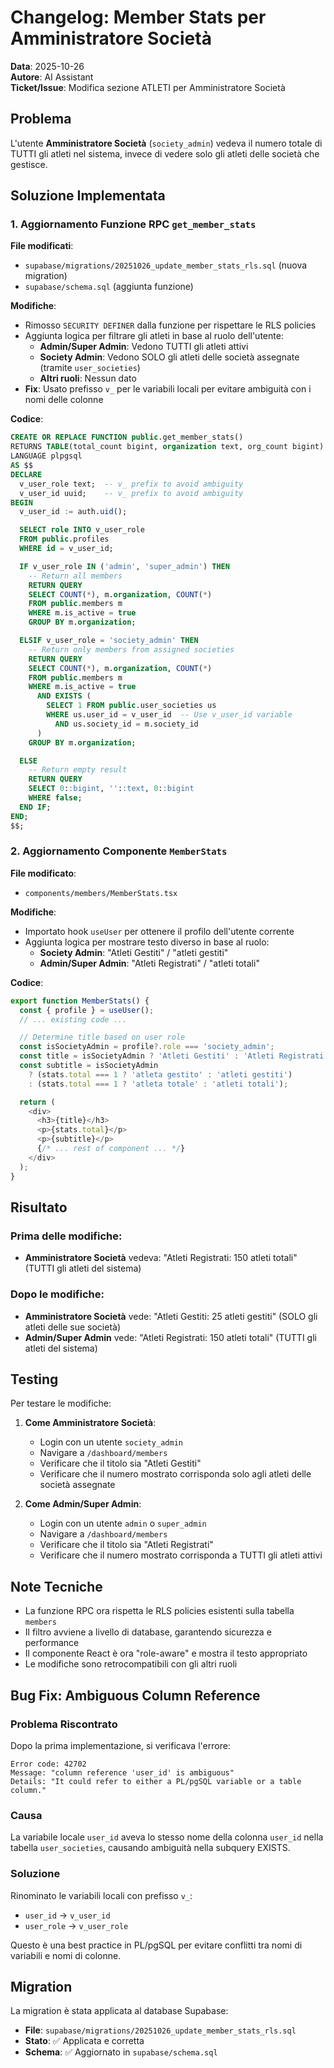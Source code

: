 # Changelog: Member Stats per Amministratore Società

**Data**: 2025-10-26  
**Autore**: AI Assistant  
**Ticket/Issue**: Modifica sezione ATLETI per Amministratore Società

## Problema

L'utente **Amministratore Società** (`society_admin`) vedeva il numero totale di TUTTI gli atleti nel sistema, invece di vedere solo gli atleti delle società che gestisce.

## Soluzione Implementata

### 1. Aggiornamento Funzione RPC `get_member_stats`

**File modificati**:
- `supabase/migrations/20251026_update_member_stats_rls.sql` (nuova migration)
- `supabase/schema.sql` (aggiunta funzione)

**Modifiche**:
- Rimosso `SECURITY DEFINER` dalla funzione per rispettare le RLS policies
- Aggiunta logica per filtrare gli atleti in base al ruolo dell'utente:
  - **Admin/Super Admin**: Vedono TUTTI gli atleti attivi
  - **Society Admin**: Vedono SOLO gli atleti delle società assegnate (tramite `user_societies`)
  - **Altri ruoli**: Nessun dato
- **Fix**: Usato prefisso `v_` per le variabili locali per evitare ambiguità con i nomi delle colonne

**Codice**:
```sql
CREATE OR REPLACE FUNCTION public.get_member_stats()
RETURNS TABLE(total_count bigint, organization text, org_count bigint)
LANGUAGE plpgsql
AS $$
DECLARE
  v_user_role text;  -- v_ prefix to avoid ambiguity
  v_user_id uuid;    -- v_ prefix to avoid ambiguity
BEGIN
  v_user_id := auth.uid();

  SELECT role INTO v_user_role
  FROM public.profiles
  WHERE id = v_user_id;

  IF v_user_role IN ('admin', 'super_admin') THEN
    -- Return all members
    RETURN QUERY
    SELECT COUNT(*), m.organization, COUNT(*)
    FROM public.members m
    WHERE m.is_active = true
    GROUP BY m.organization;

  ELSIF v_user_role = 'society_admin' THEN
    -- Return only members from assigned societies
    RETURN QUERY
    SELECT COUNT(*), m.organization, COUNT(*)
    FROM public.members m
    WHERE m.is_active = true
      AND EXISTS (
        SELECT 1 FROM public.user_societies us
        WHERE us.user_id = v_user_id  -- Use v_user_id variable
          AND us.society_id = m.society_id
      )
    GROUP BY m.organization;

  ELSE
    -- Return empty result
    RETURN QUERY
    SELECT 0::bigint, ''::text, 0::bigint
    WHERE false;
  END IF;
END;
$$;
```

### 2. Aggiornamento Componente `MemberStats`

**File modificato**:
- `components/members/MemberStats.tsx`

**Modifiche**:
- Importato hook `useUser` per ottenere il profilo dell'utente corrente
- Aggiunta logica per mostrare testo diverso in base al ruolo:
  - **Society Admin**: "Atleti Gestiti" / "atleti gestiti"
  - **Admin/Super Admin**: "Atleti Registrati" / "atleti totali"

**Codice**:
```typescript
export function MemberStats() {
  const { profile } = useUser();
  // ... existing code ...

  // Determine title based on user role
  const isSocietyAdmin = profile?.role === 'society_admin';
  const title = isSocietyAdmin ? 'Atleti Gestiti' : 'Atleti Registrati';
  const subtitle = isSocietyAdmin
    ? (stats.total === 1 ? 'atleta gestito' : 'atleti gestiti')
    : (stats.total === 1 ? 'atleta totale' : 'atleti totali');

  return (
    <div>
      <h3>{title}</h3>
      <p>{stats.total}</p>
      <p>{subtitle}</p>
      {/* ... rest of component ... */}
    </div>
  );
}
```

## Risultato

### Prima delle modifiche:
- **Amministratore Società** vedeva: "Atleti Registrati: 150 atleti totali" (TUTTI gli atleti del sistema)

### Dopo le modifiche:
- **Amministratore Società** vede: "Atleti Gestiti: 25 atleti gestiti" (SOLO gli atleti delle sue società)
- **Admin/Super Admin** vede: "Atleti Registrati: 150 atleti totali" (TUTTI gli atleti del sistema)

## Testing

Per testare le modifiche:

1. **Come Amministratore Società**:
   - Login con un utente `society_admin`
   - Navigare a `/dashboard/members`
   - Verificare che il titolo sia "Atleti Gestiti"
   - Verificare che il numero mostrato corrisponda solo agli atleti delle società assegnate

2. **Come Admin/Super Admin**:
   - Login con un utente `admin` o `super_admin`
   - Navigare a `/dashboard/members`
   - Verificare che il titolo sia "Atleti Registrati"
   - Verificare che il numero mostrato corrisponda a TUTTI gli atleti attivi

## Note Tecniche

- La funzione RPC ora rispetta le RLS policies esistenti sulla tabella `members`
- Il filtro avviene a livello di database, garantendo sicurezza e performance
- Il componente React è ora "role-aware" e mostra il testo appropriato
- Le modifiche sono retrocompatibili con gli altri ruoli

## Bug Fix: Ambiguous Column Reference

### Problema Riscontrato
Dopo la prima implementazione, si verificava l'errore:
```
Error code: 42702
Message: "column reference 'user_id' is ambiguous"
Details: "It could refer to either a PL/pgSQL variable or a table column."
```

### Causa
La variabile locale `user_id` aveva lo stesso nome della colonna `user_id` nella tabella `user_societies`, causando ambiguità nella subquery EXISTS.

### Soluzione
Rinominato le variabili locali con prefisso `v_`:
- `user_id` → `v_user_id`
- `user_role` → `v_user_role`

Questo è una best practice in PL/pgSQL per evitare conflitti tra nomi di variabili e nomi di colonne.

## Migration

La migration è stata applicata al database Supabase:
- **File**: `supabase/migrations/20251026_update_member_stats_rls.sql`
- **Stato**: ✅ Applicata e corretta
- **Schema**: ✅ Aggiornato in `supabase/schema.sql`

